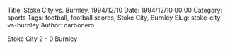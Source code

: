 Title: Stoke City vs. Burnley, 1994/12/10
Date: 1994/12/10 00:00
Category: sports
Tags: football, football scores, Stoke City, Burnley
Slug: stoke-city-vs-burnley
Author: carbonero


Stoke City 2 - 0 Burnley
